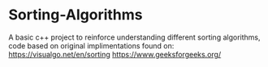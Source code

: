 # Sorting-Algorithms

A basic c++ project to reinforce understanding different sorting algorithms, code based on 
original implimentations found on:
https://visualgo.net/en/sorting
https://www.geeksforgeeks.org/
